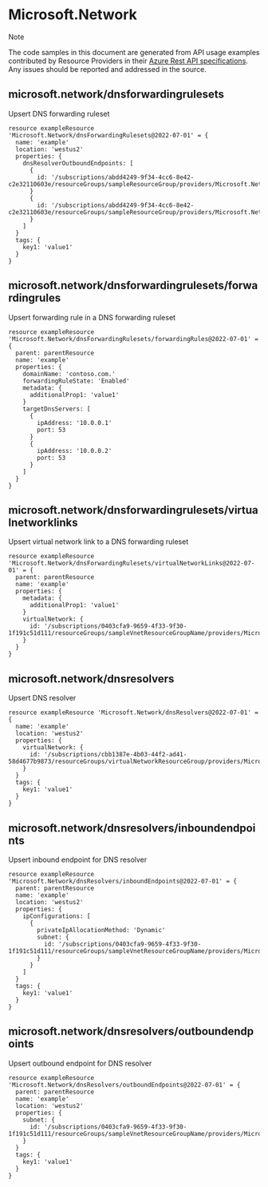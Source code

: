 # Microsoft.Network
  
> [!NOTE]
> The code samples in this document are generated from API usage examples contributed by Resource Providers in their [Azure Rest API specifications](https://github.com/Azure/azure-rest-api-specs). Any issues should be reported and addressed in the source.


## microsoft.network/dnsforwardingrulesets

Upsert DNS forwarding ruleset
```bicep
resource exampleResource 'Microsoft.Network/dnsForwardingRulesets@2022-07-01' = {
  name: 'example'
  location: 'westus2'
  properties: {
    dnsResolverOutboundEndpoints: [
      {
        id: '/subscriptions/abdd4249-9f34-4cc6-8e42-c2e32110603e/resourceGroups/sampleResourceGroup/providers/Microsoft.Network/dnsResolvers/sampleDnsResolver/outboundEndpoints/sampleOutboundEndpoint0'
      }
      {
        id: '/subscriptions/abdd4249-9f34-4cc6-8e42-c2e32110603e/resourceGroups/sampleResourceGroup/providers/Microsoft.Network/dnsResolvers/sampleDnsResolver/outboundEndpoints/sampleOutboundEndpoint1'
      }
    ]
  }
  tags: {
    key1: 'value1'
  }
}
```

## microsoft.network/dnsforwardingrulesets/forwardingrules

Upsert forwarding rule in a DNS forwarding ruleset
```bicep
resource exampleResource 'Microsoft.Network/dnsForwardingRulesets/forwardingRules@2022-07-01' = {
  parent: parentResource 
  name: 'example'
  properties: {
    domainName: 'contoso.com.'
    forwardingRuleState: 'Enabled'
    metadata: {
      additionalProp1: 'value1'
    }
    targetDnsServers: [
      {
        ipAddress: '10.0.0.1'
        port: 53
      }
      {
        ipAddress: '10.0.0.2'
        port: 53
      }
    ]
  }
}
```

## microsoft.network/dnsforwardingrulesets/virtualnetworklinks

Upsert virtual network link to a DNS forwarding ruleset
```bicep
resource exampleResource 'Microsoft.Network/dnsForwardingRulesets/virtualNetworkLinks@2022-07-01' = {
  parent: parentResource 
  name: 'example'
  properties: {
    metadata: {
      additionalProp1: 'value1'
    }
    virtualNetwork: {
      id: '/subscriptions/0403cfa9-9659-4f33-9f30-1f191c51d111/resourceGroups/sampleVnetResourceGroupName/providers/Microsoft.Network/virtualNetworks/sampleVirtualNetwork'
    }
  }
}
```

## microsoft.network/dnsresolvers

Upsert DNS resolver
```bicep
resource exampleResource 'Microsoft.Network/dnsResolvers@2022-07-01' = {
  name: 'example'
  location: 'westus2'
  properties: {
    virtualNetwork: {
      id: '/subscriptions/cbb1387e-4b03-44f2-ad41-58d4677b9873/resourceGroups/virtualNetworkResourceGroup/providers/Microsoft.Network/virtualNetworks/sampleVirtualNetwork'
    }
  }
  tags: {
    key1: 'value1'
  }
}
```

## microsoft.network/dnsresolvers/inboundendpoints

Upsert inbound endpoint for DNS resolver
```bicep
resource exampleResource 'Microsoft.Network/dnsResolvers/inboundEndpoints@2022-07-01' = {
  parent: parentResource 
  name: 'example'
  location: 'westus2'
  properties: {
    ipConfigurations: [
      {
        privateIpAllocationMethod: 'Dynamic'
        subnet: {
          id: '/subscriptions/0403cfa9-9659-4f33-9f30-1f191c51d111/resourceGroups/sampleVnetResourceGroupName/providers/Microsoft.Network/virtualNetworks/sampleVirtualNetwork/subnets/sampleSubnet'
        }
      }
    ]
  }
  tags: {
    key1: 'value1'
  }
}
```

## microsoft.network/dnsresolvers/outboundendpoints

Upsert outbound endpoint for DNS resolver
```bicep
resource exampleResource 'Microsoft.Network/dnsResolvers/outboundEndpoints@2022-07-01' = {
  parent: parentResource 
  name: 'example'
  location: 'westus2'
  properties: {
    subnet: {
      id: '/subscriptions/0403cfa9-9659-4f33-9f30-1f191c51d111/resourceGroups/sampleVnetResourceGroupName/providers/Microsoft.Network/virtualNetworks/sampleVirtualNetwork/subnets/sampleSubnet'
    }
  }
  tags: {
    key1: 'value1'
  }
}
```
